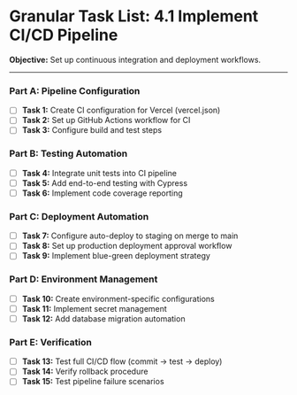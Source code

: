 # Granular Task List: 4.1 Implement CI/CD Pipeline

**Objective:** Set up continuous integration and deployment workflows.

---

### Part A: Pipeline Configuration
- [ ] **Task 1:** Create CI configuration for Vercel (vercel.json)
- [ ] **Task 2:** Set up GitHub Actions workflow for CI
- [ ] **Task 3:** Configure build and test steps

### Part B: Testing Automation
- [ ] **Task 4:** Integrate unit tests into CI pipeline
- [ ] **Task 5:** Add end-to-end testing with Cypress
- [ ] **Task 6:** Implement code coverage reporting

### Part C: Deployment Automation
- [ ] **Task 7:** Configure auto-deploy to staging on merge to main
- [ ] **Task 8:** Set up production deployment approval workflow
- [ ] **Task 9:** Implement blue-green deployment strategy

### Part D: Environment Management
- [ ] **Task 10:** Create environment-specific configurations
- [ ] **Task 11:** Implement secret management
- [ ] **Task 12:** Add database migration automation

### Part E: Verification
- [ ] **Task 13:** Test full CI/CD flow (commit → test → deploy)
- [ ] **Task 14:** Verify rollback procedure
- [ ] **Task 15:** Test pipeline failure scenarios